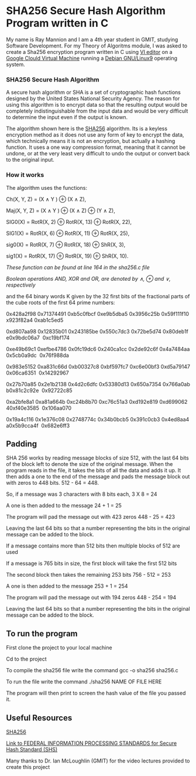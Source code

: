 # SHA256 Secure Hash Algorithm Program written in C

My name is Ray Mannion and I am a 4th year student in GMIT, studying Software Development.
For my Theory of Algoritms module, I was asked to create a Sha256 encryption program written 
in C using [VI editor](https://en.wikipedia.org/wiki/Vi) on a [Google Clould Virtual Machine](https://cloud.google.com/compute/docs/instances/) running a [Debian GNU/Linux9](https://www.debian.org/) operating system.

### SHA256 Secure Hash Algorithm
A secure hash algorithm or SHA is a set of cryptographic hash functions designed by the United States National Security Agency. The reason for using this algorithm is to encrypt data so that the resulting output would be completely indistinguishable from the input data and would be very difficult to determine the input even if the output is known.

The algorithm shown here is the [SHA256](https://en.wikipedia.org/wiki/SHA-2) algorithm. Its is a keyless encryption method as it does not use any form of key to encrypt the data, which technically means it is not an encryption, but actually a hashing function. It uses a one way compression format, meaning that it cannot be undone, or at the very least very difficult to undo the output or convert back to the original input. 

### How it works
The algorithm uses the functions:

Ch(X, Y, Z) = (X ∧ Y ) ⊕ (X ∧ Z),

Maj(X, Y, Z) = (X ∧ Y ) ⊕ (X ∧ Z) ⊕ (Y ∧ Z),

SIG0(X) = RotR(X, 2) ⊕ RotR(X, 13) ⊕ RotR(X, 22),

SIG1(X) = RotR(X, 6) ⊕ RotR(X, 11) ⊕ RotR(X, 25),

sig0(X) = RotR(X, 7) ⊕ RotR(X, 18) ⊕ ShR(X, 3),

sig1(X) = RotR(X, 17) ⊕ RotR(X, 19) ⊕ ShR(X, 10).

*These function can be found at line 164 in the sha256.c file*

*Boolean operations AND, XOR and OR, are denoted by ∧, ⊕ and ∨, respectively*

and the 64 binary words K given by the 32 first bits of the fractional parts of the cube roots of the first
64 prime numbers:


0x428a2f98&nbsp;0x71374491&nbsp;0xb5c0fbcf&nbsp;0xe9b5dba5&nbsp;0x3956c25b&nbsp;0x59f111f10x923f82a4&nbsp;0xab1c5ed5

0xd807aa98&nbsp;0x12835b01&nbsp;0x243185be&nbsp;0x550c7dc3&nbsp;0x72be5d74&nbsp;0x80deb1fe0x9bdc06a7&nbsp; 0xc19bf174

0xe49b69c1&nbsp;0xefbe4786&nbsp;0x0fc19dc6&nbsp;0x240ca1cc&nbsp;0x2de92c6f&nbsp;0x4a7484aa0x5cb0a9dc&nbsp;  0x76f988da

0x983e5152&nbsp;0xa831c66d&nbsp;0xb00327c8&nbsp;0xbf597fc7&nbsp;0xc6e00bf3&nbsp;0xd5a791470x06ca6351&nbsp;  0x14292967

0x27b70a85&nbsp;0x2e1b2138&nbsp;0x4d2c6dfc&nbsp;0x53380d13&nbsp;0x650a7354&nbsp;0x766a0abb0x81c2c92e&nbsp;  0x92722c85

0xa2bfe8a1&nbsp;0xa81a664b&nbsp;0xc24b8b70&nbsp;0xc76c51a3&nbsp;0xd192e819&nbsp;0xd69906240xf40e3585&nbsp; 0x106aa070

0x19a4c116&nbsp;0x1e376c08&nbsp;0x2748774c&nbsp;0x34b0bcb5&nbsp;0x391c0cb3&nbsp;0x4ed8aa4a0x5b9cca4f&nbsp;  0x682e6ff3


## Padding
SHA 256 works by reading message blocks of size 512, with the last 64 bits of the block left to denote the size of the original message. When the program reads in the file, it takes the bits of all the data and adds it up. It then adds a one to the end of the message and pads the message block out with zeros to 448 bits. 512 - 64 = 448.

So, if a message was 3 characters with 8 bits each, 3 X 8 = 24

A one is then added to the message 24 + 1 = 25

The program will pad the message out with 423 zeros 448 - 25 = 423

Leaving the last 64 bits so that a number representing the bits in the original message can be added to the block. 

If a message contains more than 512 bits then multiple blocks of 512 are used

If a message is 765 bits in size, the first block will take the first 512 bits

The second block then takes the remaining 253 bits 756 - 512 = 253

A one is then added to the message 253 + 1 = 254

The program will pad the message out with 194 zeros 448 - 254 = 194

Leaving the last 64 bits so that a number representing the bits in the original message can be added to the block.

## To run the program

First clone the project to your local machine

Cd to the project

To compile the sha256 file write the command  gcc -o sha256 sha256.c

To run the file write the command ./sha256 NAME OF FILE HERE

The program will then print to screen the hash value of the file you passed it.

## Useful Resources

[SHA256](https://en.wikipedia.org/wiki/SHA-2)

[Link to FEDERAL INFORMATION PROCESSING STANDARDS for Secure Hash Standard (SHS) ](https://ws680.nist.gov/publication/get_pdf.cfm?pub_id=919060 )

Many thanks to Dr. Ian McLoughlin (GMIT) for the video lectures provided to create this project